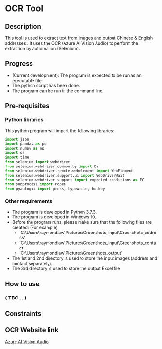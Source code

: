 # OCR Tool

## Description

This tool is used to extract text from images and output Chinese & English addresses . It uses the OCR (Azure AI Vision Audio) to perform the extraction by autiomation (Selenium).

## Progress

- (Current development): The program is expected to be run as an executable file.
- The python script has been done.
- The program can be run in the command line.

## Pre-requisites

### Python libraries

This python program will import the following libraries:

```python
import json
import pandas as pd
import numpy as np
import os
import time
from selenium import webdriver
from selenium.webdriver.common.by import By
from selenium.webdriver.remote.webelement import WebElement
from selenium.webdriver.support.ui import WebDriverWait
from selenium.webdriver.support import expected_conditions as EC
from subprocess import Popen
from pyautogui import press, typewrite, hotkey
```

### Other requirements

- The program is developed in Python 3.7.3.
- The program is developed in Windows 10.
- Before the program runs, please make sure that the following files are created: (For example)
  - 'C:\Users\raymondlaw\Pictures\Greenshots_input\Greenshots_address'
  - 'C:\Users\raymondlaw\Pictures\Greenshots_input\Greenshots_contact'
  - 'C:\Users\raymondlaw\Pictures\Greenshots_output'
- The 1st and 2nd directory is used to store the input images (address and contact separately).
- The 3rd directory is used to store the output Excel file

## How to use

### ( TBC... )

## Constraints

## OCR Website link

<a href="https://portal.vision.cognitive.azure.com/demo/extract-text-from-images">Azure AI Vision Audio</a>
